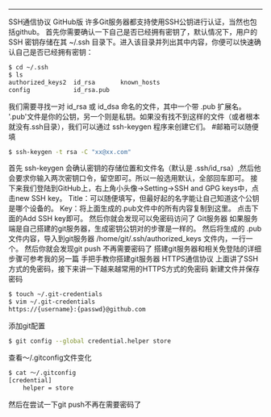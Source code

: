 ----

SSH通信协议
GitHub版
许多Git服务器都支持使用SSH公钥进行认证，当然也包括github。
首先你需要确认一下自己是否已经拥有密钥了，默认情况下，用户的 SSH 密钥存储在其 ~/.ssh 目录下。进入该目录并列出其中内容，你便可以快速确认自己是否已经拥有密钥：

```bash
$ cd ~/.ssh
$ ls
authorized_keys2  id_rsa       known_hosts
config            id_rsa.pub
```

我们需要寻找一对 id_rsa 或 id_dsa 命名的文件，其中一个带 .pub 扩展名。 '.pub'文件是你的公钥，另一个则是私钥。如果没有找不到这样的文件（或者根本就没有.ssh目录），我们可以通过 ssh-keygen 程序来创建它们。
#邮箱可以随便填

```bash
$ ssh-keygen -t rsa -C "xx@xx.com"
```

首先 ssh-keygen 会确认密钥的存储位置和文件名（默认是 .ssh/id_rsa）,然后他会要求你输入两次密钥口令，留空即可。所以一般选用默认，全部回车即可。
接下来我们登陆到GitHub上，右上角小头像->Setting->SSH and GPG keys中，点击new SSH key。
Title：可以随便填写，但最好起的名字能让自己知道这个公钥是哪个设备的。
Key：将上面生成的.pub文件中的所有内容复制到这里。
点击下面的Add SSH key即可。
然后你就会发现可以免密码访问了
Git服务器
如果服务端是自己搭建的git服务器，生成密钥公钥对的步骤是一样的。
然后将生成的 .pub 文件内容，导入到git服务器 /home/git/.ssh/authorized_keys 文件内，一行一个。
然后你就会发现git push 不再需要密码了
搭建git服务器和相关免登陆的详细步骤可参考我的另一篇 手把手教你搭建git服务器
HTTPS通信协议
上面讲了SSH方式的免密码，接下来讲一下越来越常用的HTTPS方式的免密码
新建文件并保存密码

```bash
$ touch ~/.git-credentials
$ vim ~/.git-credentials
https://{username}:{passwd}@github.com
```

添加git配置

```bash
$ git config --global credential.helper store
```

查看～/.gitconfig文件变化

```bash
$ cat ～/.gitconfig
[credential]
    helper = store
```

然后在尝试一下git push不再在需要密码了
